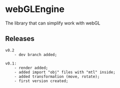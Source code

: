 webGLEngine
===========
The library that can simplify work with webGL

Releases
--------
	v0.2
		- dev branch added;

	v0.1:
		- render added;
		- added import "obj" files with "mtl" inside;
		- added transformation (move, rotate);
		- first version created;